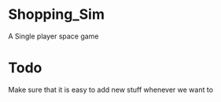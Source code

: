 # Shopping_Sim
A Single player space game

# Todo

Make sure that it is easy to add new stuff whenever we want to


